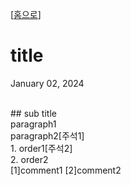 \[[홈으로](/)\]
# title
January 02, 2024

<br/>
## sub title

<br/>
paragraph1

<br/>
paragraph2[주석1]

<br/>
1. order1[주석2]

<br/>
2. order2

<br/>
[1]comment1
[2]comment2
